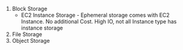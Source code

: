1. Block Storage
   * EC2 Instance Storage - Ephemeral storage comes with EC2 Instance. No additional Cost. High IO, not all Instance type has instance storage
2. File Storage
3. Object Storage